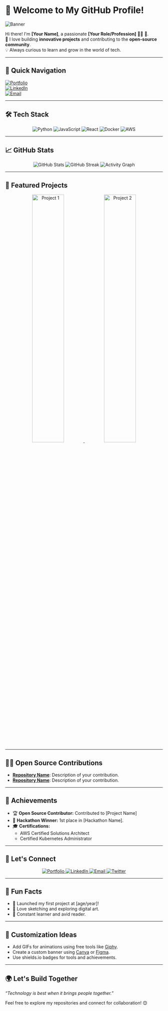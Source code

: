 # 🌟 Welcome to My GitHub Profile!

![Banner](https://via.placeholder.com/1000x300.png?text=https://i.pinimg.com/originals/cc/b8/2a/ccb82acb76cc3a6215ff3d599ab080d6.gif)

Hi there! I'm **[Your Name]**, a passionate **[Your Role/Profession]** 👨‍💻 🚀.  
🌱 I love building **innovative projects** and contributing to the **open-source community**.  
💡 Always curious to learn and grow in the world of tech.  

---

## 📌 **Quick Navigation**
[![Portfolio](https://img.shields.io/badge/Portfolio-Visit-blue?style=for-the-badge&logo=google-chrome)](#)  
[![LinkedIn](https://img.shields.io/badge/LinkedIn-Connect-blue?style=for-the-badge&logo=linkedin)](#)  
[![Email](https://img.shields.io/badge/Email-Send-blue?style=for-the-badge&logo=gmail)](mailto:youremail@example.com)

---

## 🛠️ **Tech Stack**

<div align="center">
  <img src="https://img.shields.io/badge/Code-Python-3776AB?style=for-the-badge&logo=python&logoColor=white" alt="Python"/>
  <img src="https://img.shields.io/badge/Code-JavaScript-F7DF1E?style=for-the-badge&logo=javascript&logoColor=black" alt="JavaScript"/>
  <img src="https://img.shields.io/badge/Framework-React-61DAFB?style=for-the-badge&logo=react&logoColor=black" alt="React"/>
  <img src="https://img.shields.io/badge/Tools-Docker-2496ED?style=for-the-badge&logo=docker&logoColor=white" alt="Docker"/>
  <img src="https://img.shields.io/badge/Cloud-AWS-232F3E?style=for-the-badge&logo=amazon-aws&logoColor=white" alt="AWS"/>
</div>

---

## 📈 **GitHub Stats**
<div align="center">
  <img src="https://github-readme-stats.vercel.app/api?username=YourGitHubUsername&show_icons=true&theme=radical" alt="GitHub Stats" />
  <img src="https://github-readme-streak-stats.herokuapp.com/?user=YourGitHubUsername&theme=radical" alt="GitHub Streak" />
  <img src="https://github-readme-activity-graph.cyclic.app/graph?username=YourGitHubUsername&theme=react-dark" alt="Activity Graph" />
</div>

---

## 🚀 **Featured Projects**
<div align="center">
  <a href="https://github.com/YourGitHubUsername/Project1">
    <img src="https://via.placeholder.com/400x200.png?text=Project+1" alt="Project 1" width="45%" />
  </a>
  <a href="https://github.com/YourGitHubUsername/Project2">
    <img src="https://via.placeholder.com/400x200.png?text=Project+2" alt="Project 2" width="45%" />
  </a>
</div>

---

## 🧑‍💻 **Open Source Contributions**
- **[Repository Name](#)**: Description of your contribution.  
- **[Repository Name](#)**: Description of your contribution.  

---

## 🌟 **Achievements**
- 🏆 **Open Source Contributor:** Contributed to [Project Name]  
- 🥇 **Hackathon Winner:** 1st place in [Hackathon Name].  
- 🎓 **Certifications:**  
  - AWS Certified Solutions Architect  
  - Certified Kubernetes Administrator  

---

## 🎯 **Let's Connect**
<div align="center">
  <a href="https://yourportfolio.com">
    <img src="https://img.shields.io/badge/Portfolio-Visit-orange?style=for-the-badge&logo=google-chrome&logoColor=white" alt="Portfolio" />
  </a>
  <a href="https://linkedin.com/in/yourprofile">
    <img src="https://img.shields.io/badge/LinkedIn-Connect-blue?style=for-the-badge&logo=linkedin&logoColor=white" alt="LinkedIn" />
  </a>
  <a href="mailto:youremail@example.com">
    <img src="https://img.shields.io/badge/Email-Contact-red?style=for-the-badge&logo=gmail&logoColor=white" alt="Email" />
  </a>
  <a href="https://twitter.com/yourprofile">
    <img src="https://img.shields.io/badge/Twitter-Follow-blue?style=for-the-badge&logo=twitter&logoColor=white" alt="Twitter" />
  </a>
</div>

---

## 💬 **Fun Facts**
- 🚀 Launched my first project at [age/year]!  
- 🎨 Love sketching and exploring digital art.  
- 🌱 Constant learner and avid reader.

---

## 🎨 **Customization Ideas**
- Add GIFs for animations using free tools like [Giphy](https://giphy.com/).  
- Create a custom banner using [Canva](https://www.canva.com/) or [Figma](https://www.figma.com/).  
- Use shields.io badges for tools and achievements.  

---

## 🌍 **Let's Build Together**
_“Technology is best when it brings people together.”_

Feel free to explore my repositories and connect for collaboration! 😊  
